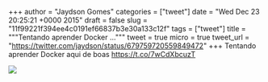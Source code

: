 
+++
author = "Jaydson Gomes"
categories = ["tweet"]
date = "Wed Dec 23 20:25:21 +0000 2015"
draft = false
slug = "11f99221f394ee4c0191ef66837b3e30a133c12f"
tags = ["tweet"]
title = """Tentando aprender Docker ..."""
tweet = true
micro = true
tweet_url = "https://twitter.com/jaydson/status/679759720559849472"
+++
Tentando aprender Docker aqui de boas https://t.co/7wCdXbcuzT

![](/images/tweet-media/679759720559849472-CW790_OWwAAOsFB.jpg)